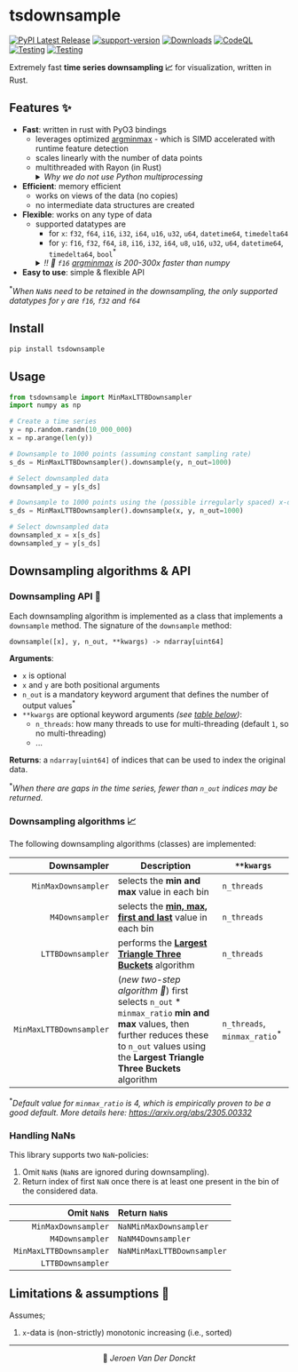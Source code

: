 # tsdownsample

[![PyPI Latest Release](https://img.shields.io/pypi/v/tsdownsample.svg)](https://pypi.org/project/tsdownsample/)
[![support-version](https://img.shields.io/pypi/pyversions/tsdownsample)](https://img.shields.io/pypi/pyversions/tsdownsample)
[![Downloads](https://static.pepy.tech/badge/tsdownsample)](https://pepy.tech/project/tsdownsample)
[![CodeQL](https://github.com/predict-idlab/tsdownsample/actions/workflows/codeql.yml/badge.svg)](https://github.com/predict-idlab/tsdownsample/actions/workflows/codeql.yml)
[![Testing](https://github.com/predict-idlab/tsdownsample/actions/workflows/ci-downsample_rs.yml/badge.svg)](https://github.com/predict-idlab/tsdownsample/actions/workflows/ci-downsample_rs.yml)
[![Testing](https://github.com/predict-idlab/tsdownsample/actions/workflows/ci-tsdownsample.yml/badge.svg)](https://github.com/predict-idlab/tsdownsample/actions/workflows/ci-tsdownsample.yml)

<!-- TODO: codecov -->

Extremely fast **time series downsampling 📈** for visualization, written in Rust.

## Features ✨

- **Fast**: written in rust with PyO3 bindings
  - leverages optimized [argminmax](https://github.com/jvdd/argminmax) - which is SIMD accelerated with runtime feature detection
  - scales linearly with the number of data points
  <!-- TODO check if it scales sublinearly -->
  - multithreaded with Rayon (in Rust)
    <details>
      <summary><i>Why we do not use Python multiprocessing</i></summary>
      Citing the <a href="https://pyo3.rs/v0.17.3/parallelism.html">PyO3 docs on parallelism</a>:<br>
      <blockquote>
          CPython has the infamous Global Interpreter Lock, which prevents several threads from executing Python bytecode in parallel. This makes threading in Python a bad fit for CPU-bound tasks and often forces developers to accept the overhead of multiprocessing.
      </blockquote>
      In Rust - which is a compiled language - there is no GIL, so CPU-bound tasks can be parallelized (with <a href="https://github.com/rayon-rs/rayon">Rayon</a>) with little to no overhead.
    </details>
- **Efficient**: memory efficient
  - works on views of the data (no copies)
  - no intermediate data structures are created
- **Flexible**: works on any type of data
  - supported datatypes are
    - for `x`: `f32`, `f64`, `i16`, `i32`, `i64`, `u16`, `u32`, `u64`, `datetime64`, `timedelta64`
    - for `y`: `f16`, `f32`, `f64`, `i8`, `i16`, `i32`, `i64`, `u8`, `u16`, `u32`, `u64`, `datetime64`, `timedelta64`, `bool`<sup>\*</sup>
    <details>
      <summary><i>!! 🚀 <code>f16</code> <a href="https://github.com/jvdd/argminmax">argminmax</a> is 200-300x faster than numpy</i></summary>
      In contrast with all other data types above, <code>f16</code> is *not* hardware supported (i.e., no instructions for f16) by most modern CPUs!! <br>
      🐌 Programming languages facilitate support for this datatype by either (i) upcasting to <u>f32</u> or (ii) using a software implementation. <br>
      💡 As for argminmax, only comparisons are needed - and thus no arithmetic operations - creating a <u>symmetrical ordinal mapping from <code>f16</code> to <code>i16</code></u> is sufficient. This mapping allows to use the hardware supported scalar and SIMD <code>i16</code> instructions - while not producing any memory overhead 🎉 <br>
      <i>More details are described in <a href="https://github.com/jvdd/argminmax/pull/1">argminmax PR #1</a>.</i>
    </details>
- **Easy to use**: simple & flexible API

<sup>\*</sup><i>When `NaN`s need to be retained in the downsampling, the only supported datatypes for `y` are `f16`, `f32` and `f64`</i>

## Install

```bash
pip install tsdownsample
```

## Usage

```python
from tsdownsample import MinMaxLTTBDownsampler
import numpy as np

# Create a time series
y = np.random.randn(10_000_000)
x = np.arange(len(y))

# Downsample to 1000 points (assuming constant sampling rate)
s_ds = MinMaxLTTBDownsampler().downsample(y, n_out=1000)

# Select downsampled data
downsampled_y = y[s_ds]

# Downsample to 1000 points using the (possible irregularly spaced) x-data
s_ds = MinMaxLTTBDownsampler().downsample(x, y, n_out=1000)

# Select downsampled data
downsampled_x = x[s_ds]
downsampled_y = y[s_ds]
```

## Downsampling algorithms & API

### Downsampling API 📑

Each downsampling algorithm is implemented as a class that implements a `downsample` method.
The signature of the `downsample` method:

```
downsample([x], y, n_out, **kwargs) -> ndarray[uint64]
```

**Arguments**:

- `x` is optional
- `x` and `y` are both positional arguments
- `n_out` is a mandatory keyword argument that defines the number of output values<sup>\*</sup>
- `**kwargs` are optional keyword arguments _(see [table below](#downsampling-algorithms-📈))_:
  - `n_threads`: how many threads to use for multi-threading (default `1`, so no multi-threading)
  - ...

**Returns**: a `ndarray[uint64]` of indices that can be used to index the original data.

<sup>\*</sup><i>When there are gaps in the time series, fewer than `n_out` indices may be returned.</i>

### Downsampling algorithms 📈

The following downsampling algorithms (classes) are implemented:

|             Downsampler | Description                                                                                                                                                                                       | `**kwargs`                               |
| ----------------------: | ------------------------------------------------------------------------------------------------------------------------------------------------------------------------------------------------- | ---------------------------------------- |
|     `MinMaxDownsampler` | selects the **min and max** value in each bin                                                                                                                                                     | `n_threads`                              |
|         `M4Downsampler` | selects the [**min, max, first and last**](https://dl.acm.org/doi/pdf/10.14778/2732951.2732953) value in each bin                                                                                 | `n_threads`                              |
|       `LTTBDownsampler` | performs the [**Largest Triangle Three Buckets**](https://skemman.is/bitstream/1946/15343/3/SS_MSthesis.pdf) algorithm                                                                            | `n_threads`                              |
| `MinMaxLTTBDownsampler` | (_new two-step algorithm 🎉_) first selects `n_out` \* `minmax_ratio` **min and max** values, then further reduces these to `n_out` values using the **Largest Triangle Three Buckets** algorithm | `n_threads`, `minmax_ratio`<sup>\*</sup> |


<sup>*</sup><i>Default value for `minmax_ratio` is 4, which is empirically proven to be a good default. More details here: https://arxiv.org/abs/2305.00332</i>

### Handling NaNs

This library supports two `NaN`-policies:

1. Omit `NaN`s (`NaN`s are ignored during downsampling).
2. Return index of first `NaN` once there is at least one present in the bin of the considered data.

|             Omit `NaN`s | Return `NaN`s              |
| ----------------------: | :------------------------- |
|     `MinMaxDownsampler` | `NaNMinMaxDownsampler`     |
|         `M4Downsampler` | `NaNM4Downsampler`         |
| `MinMaxLTTBDownsampler` | `NaNMinMaxLTTBDownsampler` |
|       `LTTBDownsampler` |                            |

## Limitations & assumptions 🚨

Assumes;

1. `x`-data is (non-strictly) monotonic increasing (i.e., sorted)

---

<p align="center">
👤 <i>Jeroen Van Der Donckt</i>
</p>
